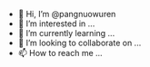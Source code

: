 - 👋 Hi, I’m @pangnuowuren
- 👀 I’m interested in ...
- 🌱 I’m currently learning ...
- 💞️ I’m looking to collaborate on ...
- 📫 How to reach me ...

<!---
pangnuowuren/pangnuowuren is a ✨ special ✨ repository because its `README.md` (this file) appears on your GitHub profile.
You can click the Preview link to take a look at your changes.
--->
